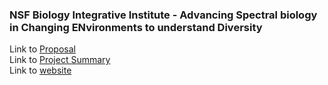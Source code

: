 ### NSF Biology Integrative Institute - Advancing Spectral biology in Changing ENvironments to understand Diversity

Link to
[Proposal](https://drive.google.com/file/d/1DzDJ5TfYt8i7mjPnwbB2NKDqxrBN5PWM/view?usp=sharing)  
Link to [Project
Summary](https://drive.google.com/file/d/1qRAYl86bQVNF1m3Kh9XgsxjNb8HKzpTf/view?usp=sharing)  
Link to [website](https://spectralbiology.org)
